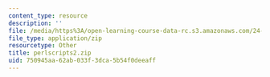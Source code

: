 ```yaml
---
content_type: resource
description: ''
file: /media/https%3A/open-learning-course-data-rc.s3.amazonaws.com/24-964-topics-in-phonology-fall-2004/750945aa62ab033f3dca5b54f0deeaff_perlscripts2.zip
file_type: application/zip
resourcetype: Other
title: perlscripts2.zip
uid: 750945aa-62ab-033f-3dca-5b54f0deeaff
---
```

